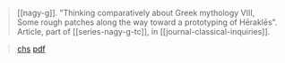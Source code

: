 > [[nagy-g]]. "Thinking comparatively about Greek mythology VIII, Some rough patches along the way toward a prototyping of Hēraklēs". Article, part of [[series-nagy-g-tc]], in [[journal-classical-inquiries]].

> [chs](https://classical-inquiries.chs.harvard.edu/thinking-comparatively-about-greek-mythology-viii-some-rough-patches-along-the-way-toward-a-prototyping-of-herakles/)
> [pdf](a/nagy-g-tc-8.pdf)
